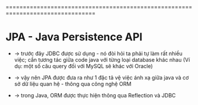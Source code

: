 ================================================================================
# JPA - Java Persistence API
* -> trước đây JDBC được sử dụng - nó đòi hỏi ta phải tự làm rất nhiều việc; cần tương tác giữa code java với từng loại database khác nhau (Ví dụ: một số câu query đối với MySQL sẽ khác với Oracle)

* -> vậy nên JPA được đưa ra như 1 đặc tả vệ việc ánh xạ giữa java và cơ sở dữ liệu quan hệ - thông qua công nghệ ORM
* -> trong Java, ORM được thực hiện thông qua Reflection và JDBC

